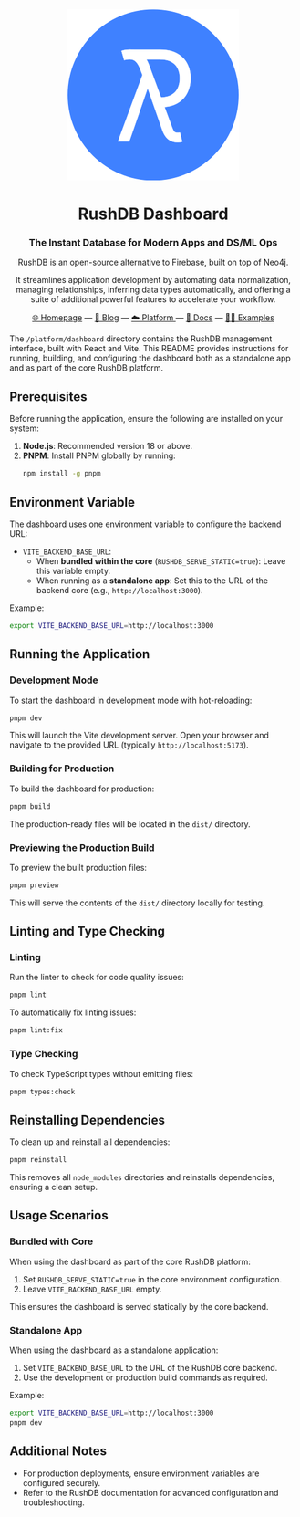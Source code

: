 <div align="center">

![RushDB Logo](https://raw.githubusercontent.com/rush-db/rushdb/main/rushdb-logo.svg)

# RushDB Dashboard
### The Instant Database for Modern Apps and DS/ML Ops

RushDB is an open-source alternative to Firebase, built on top of Neo4j.

It streamlines application development by automating data normalization, managing relationships, inferring data types automatically, and offering a suite of additional powerful features to accelerate your workflow.

[🌐 Homepage](https://rushdb.com) — [📢 Blog](https://rushdb.com/blog) — [☁️ Platform ](https://app.rushdb.com) — [📖 Docs](https://docs.rushdb.com) — [🧑‍💻 Examples](https://github.com/rush-db/rushdb/examples)
</div>

The `/platform/dashboard` directory contains the RushDB management interface, built with React and Vite. This README provides instructions for running, building, and configuring the dashboard both as a standalone app and as part of the core RushDB platform.

## Prerequisites

Before running the application, ensure the following are installed on your system:

1. **Node.js**: Recommended version 18 or above.
2. **PNPM**: Install PNPM globally by running:
   ```bash
   npm install -g pnpm
   ```

## Environment Variable

The dashboard uses one environment variable to configure the backend URL:

- `VITE_BACKEND_BASE_URL`:
  - When **bundled within the core** (`RUSHDB_SERVE_STATIC=true`): Leave this variable empty.
  - When running as a **standalone app**: Set this to the URL of the backend core (e.g., `http://localhost:3000`).

Example:
```bash
export VITE_BACKEND_BASE_URL=http://localhost:3000
```

## Running the Application

### Development Mode
To start the dashboard in development mode with hot-reloading:

```bash
pnpm dev
```

This will launch the Vite development server. Open your browser and navigate to the provided URL (typically `http://localhost:5173`).

### Building for Production
To build the dashboard for production:

```bash
pnpm build
```

The production-ready files will be located in the `dist/` directory.

### Previewing the Production Build
To preview the built production files:

```bash
pnpm preview
```

This will serve the contents of the `dist/` directory locally for testing.

## Linting and Type Checking

### Linting
Run the linter to check for code quality issues:

```bash
pnpm lint
```

To automatically fix linting issues:

```bash
pnpm lint:fix
```

### Type Checking
To check TypeScript types without emitting files:

```bash
pnpm types:check
```

## Reinstalling Dependencies

To clean up and reinstall all dependencies:

```bash
pnpm reinstall
```

This removes all `node_modules` directories and reinstalls dependencies, ensuring a clean setup.

## Usage Scenarios

### Bundled with Core
When using the dashboard as part of the core RushDB platform:

1. Set `RUSHDB_SERVE_STATIC=true` in the core environment configuration.
2. Leave `VITE_BACKEND_BASE_URL` empty.

This ensures the dashboard is served statically by the core backend.

### Standalone App
When using the dashboard as a standalone application:

1. Set `VITE_BACKEND_BASE_URL` to the URL of the RushDB core backend.
2. Use the development or production build commands as required.

Example:
```bash
export VITE_BACKEND_BASE_URL=http://localhost:3000
pnpm dev
```

## Additional Notes

- For production deployments, ensure environment variables are configured securely.
- Refer to the RushDB documentation for advanced configuration and troubleshooting.
